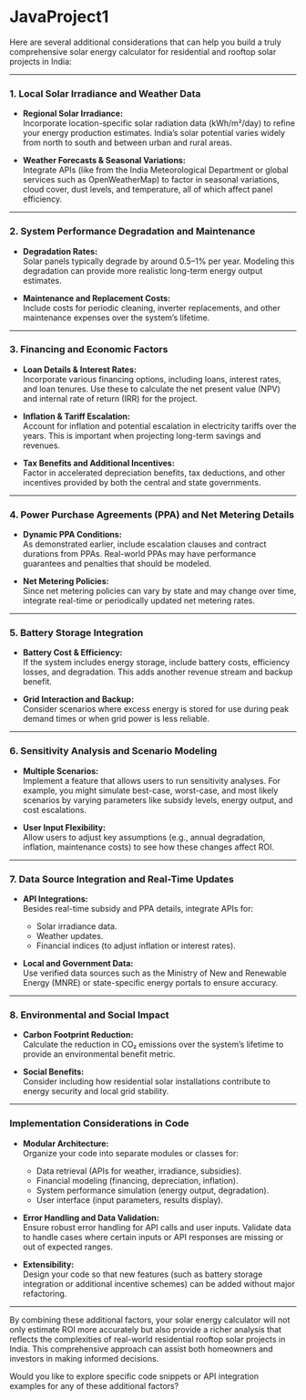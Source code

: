 # JavaProject1
Here are several additional considerations that can help you build a truly comprehensive solar energy calculator for residential and rooftop solar projects in India:

---

### **1. Local Solar Irradiance and Weather Data**

- **Regional Solar Irradiance:**  
  Incorporate location-specific solar radiation data (kWh/m²/day) to refine your energy production estimates. India’s solar potential varies widely from north to south and between urban and rural areas.
  
- **Weather Forecasts & Seasonal Variations:**  
  Integrate APIs (like from the India Meteorological Department or global services such as OpenWeatherMap) to factor in seasonal variations, cloud cover, dust levels, and temperature, all of which affect panel efficiency.

---

### **2. System Performance Degradation and Maintenance**

- **Degradation Rates:**  
  Solar panels typically degrade by around 0.5–1% per year. Modeling this degradation can provide more realistic long-term energy output estimates.
  
- **Maintenance and Replacement Costs:**  
  Include costs for periodic cleaning, inverter replacements, and other maintenance expenses over the system’s lifetime.

---

### **3. Financing and Economic Factors**

- **Loan Details & Interest Rates:**  
  Incorporate various financing options, including loans, interest rates, and loan tenures. Use these to calculate the net present value (NPV) and internal rate of return (IRR) for the project.
  
- **Inflation & Tariff Escalation:**  
  Account for inflation and potential escalation in electricity tariffs over the years. This is important when projecting long-term savings and revenues.
  
- **Tax Benefits and Additional Incentives:**  
  Factor in accelerated depreciation benefits, tax deductions, and other incentives provided by both the central and state governments.

---

### **4. Power Purchase Agreements (PPA) and Net Metering Details**

- **Dynamic PPA Conditions:**  
  As demonstrated earlier, include escalation clauses and contract durations from PPAs. Real-world PPAs may have performance guarantees and penalties that should be modeled.
  
- **Net Metering Policies:**  
  Since net metering policies can vary by state and may change over time, integrate real-time or periodically updated net metering rates.

---

### **5. Battery Storage Integration**

- **Battery Cost & Efficiency:**  
  If the system includes energy storage, include battery costs, efficiency losses, and degradation. This adds another revenue stream and backup benefit.
  
- **Grid Interaction and Backup:**  
  Consider scenarios where excess energy is stored for use during peak demand times or when grid power is less reliable.

---

### **6. Sensitivity Analysis and Scenario Modeling**

- **Multiple Scenarios:**  
  Implement a feature that allows users to run sensitivity analyses. For example, you might simulate best-case, worst-case, and most likely scenarios by varying parameters like subsidy levels, energy output, and cost escalations.
  
- **User Input Flexibility:**  
  Allow users to adjust key assumptions (e.g., annual degradation, inflation, maintenance costs) to see how these changes affect ROI.

---

### **7. Data Source Integration and Real-Time Updates**

- **API Integrations:**  
  Besides real-time subsidy and PPA details, integrate APIs for:
  - Solar irradiance data.
  - Weather updates.
  - Financial indices (to adjust inflation or interest rates).
  
- **Local and Government Data:**  
  Use verified data sources such as the Ministry of New and Renewable Energy (MNRE) or state-specific energy portals to ensure accuracy.

---

### **8. Environmental and Social Impact**

- **Carbon Footprint Reduction:**  
  Calculate the reduction in CO₂ emissions over the system’s lifetime to provide an environmental benefit metric.
  
- **Social Benefits:**  
  Consider including how residential solar installations contribute to energy security and local grid stability.

---

### **Implementation Considerations in Code**

- **Modular Architecture:**  
  Organize your code into separate modules or classes for:
  - Data retrieval (APIs for weather, irradiance, subsidies).
  - Financial modeling (financing, depreciation, inflation).
  - System performance simulation (energy output, degradation).
  - User interface (input parameters, results display).

- **Error Handling and Data Validation:**  
  Ensure robust error handling for API calls and user inputs. Validate data to handle cases where certain inputs or API responses are missing or out of expected ranges.

- **Extensibility:**  
  Design your code so that new features (such as battery storage integration or additional incentive schemes) can be added without major refactoring.

---

By combining these additional factors, your solar energy calculator will not only estimate ROI more accurately but also provide a richer analysis that reflects the complexities of real-world residential rooftop solar projects in India. This comprehensive approach can assist both homeowners and investors in making informed decisions.

Would you like to explore specific code snippets or API integration examples for any of these additional factors?
